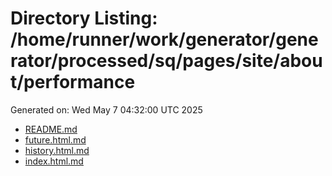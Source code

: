 # Directory Listing: /home/runner/work/generator/generator/processed/sq/pages/site/about/performance
Generated on: Wed May  7 04:32:00 UTC 2025

- [README.md](README.md)
- [future.html.md](future.html.md)
- [history.html.md](history.html.md)
- [index.html.md](index.html.md)
